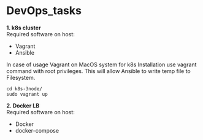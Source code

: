 
# DevOps_tasks

**1. k8s cluster**   
Required software on host: 
 - Vagrant  
 - Ansible

In case of usage Vagrant on MacOS system for k8s Installation use vagrant command with root privileges. This will allow Ansible to write temp file to Filesystem.
```
cd k8s-3node/
sudo vagrant up
```

**2. Docker LB**  
Required software on host:
- Docker
- docker-compose
